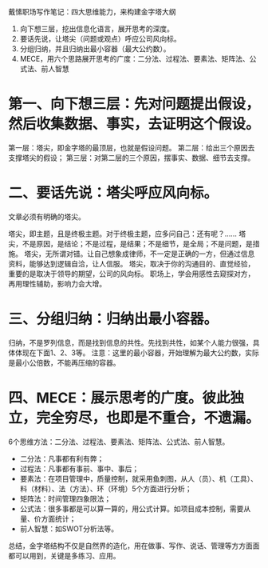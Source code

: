 戴愫职场写作笔记：四大思维能力，来构建金字塔大纲

1. 向下想三层，挖出信息化语言，展开思考的深度。
2. 要话先说，让塔尖（问题或观点）呼应公司风向标。
3. 分组归纳，并且归纳出最小容器（最大公约数）。
4. MECE，用六个思路展开思考的广度：二分法、过程法、要素法、矩阵法、公式法、前人智慧

# 第一、向下想三层：先对问题提出假设，然后收集数据、事实，去证明这个假设。

第一层：塔尖，即金字塔的最顶层，也就是假设问题。
第二层：给出三个原因去支撑塔尖的假设；
第三层：对第二层的三个原因，摆事实、数据、细节去支撑。

# 二、要话先说：塔尖呼应风向标。
文章必须有明确的塔尖。

塔尖，即主题，且是终极主题。对于终极主题，应多问自己：还有呢？……
塔尖，不是原因，是结论；不是过程，是结果；不是细节，是全局；不是问题，是措施。
塔尖，无所谓对错。让自己想象成律师，不一定是正确的一方，但通过信息资料，能够达到逻辑自洽，让人信服。
塔尖，取决于你的沟通目的、直觉经验，重要的是取决于领导的期望，公司的风向标。
职场上，学会用感性去窥探对方，再用理性辅助，影响力会大增。

# 三、分组归纳：归纳出最小容器。

归纳，不是罗列信息，而是找到信息的共性。先找到共性，如某个人能力很强，具体体现在下面1、2、3等。
注意：这里的最小容器，开始理解为最大公约数，实际是最小公倍数，不能再压缩的容器。

# 四、MECE：展示思考的广度。彼此独立，完全穷尽，也即是不重合，不遗漏。
6个思维方法：二分法、过程法、要素法、矩阵法、公式法、前人智慧。

* 二分法：凡事都有利有弊；
* 过程法：凡事都有事前、事中、事后；
* 要素法：在项目管理中，质量控制，就采用鱼刺图，从人（员）、机（工具）、料（材料）、法（方法）、环（环境）5个方面进行分析；
* 矩阵法：时间管理四象限法；
* 公式法：很多事都是可以算一算的，用公式计算。如项目成本控制，需要从量、价方面统计；
* 前人智慧：如SWOT分析法等。

总结，金字塔结构不仅是自然界的造化，用在做事、写作、说话、管理等方方面面都可以用到，关键是多练习、应用。
